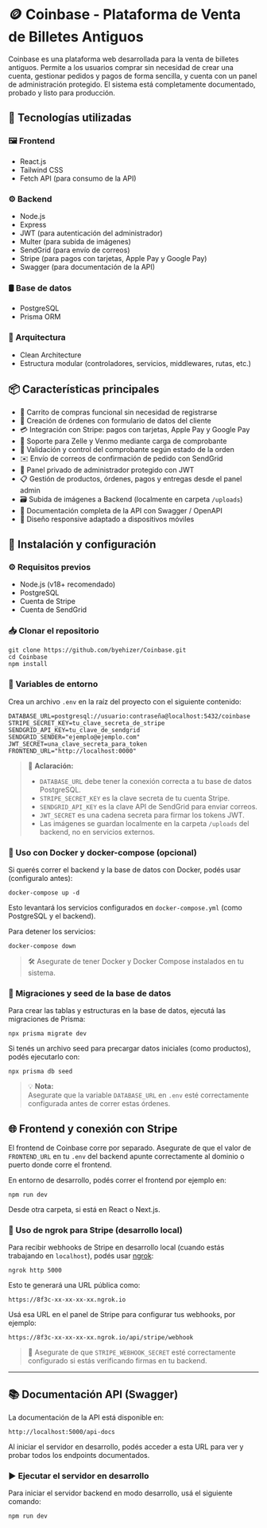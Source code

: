 # 🪙 Coinbase - Plataforma de Venta de Billetes Antiguos

Coinbase es una plataforma web desarrollada para la venta de billetes antiguos. Permite a los usuarios comprar sin necesidad de crear una cuenta, gestionar pedidos y pagos de forma sencilla, y cuenta con un panel de administración protegido. El sistema está completamente documentado, probado y listo para producción.

## 🚀 Tecnologías utilizadas

### 🖼️ Frontend
- React.js
- Tailwind CSS
- Fetch API (para consumo de la API)

### ⚙️ Backend
- Node.js
- Express
- JWT (para autenticación del administrador)
- Multer (para subida de imágenes)
- SendGrid (para envío de correos)
- Stripe (para pagos con tarjetas, Apple Pay y Google Pay)
- Swagger (para documentación de la API)

### 🛢️ Base de datos
- PostgreSQL
- Prisma ORM

### 🧱 Arquitectura
- Clean Architecture
- Estructura modular (controladores, servicios, middlewares, rutas, etc.)

## 📦 Características principales

- 🛒 Carrito de compras funcional sin necesidad de registrarse
- 🧾 Creación de órdenes con formulario de datos del cliente
- 💳 Integración con Stripe: pagos con tarjetas, Apple Pay y Google Pay
- 💸 Soporte para Zelle y Venmo mediante carga de comprobante
- 📎 Validación y control del comprobante según estado de la orden
- ✉️ Envío de correos de confirmación de pedido con SendGrid
- 🔐 Panel privado de administrador protegido con JWT
- 📋 Gestión de productos, órdenes, pagos y entregas desde el panel admin
- 🗃️ Subida de imágenes a Backend (localmente en carpeta `/uploads`)
- 📄 Documentación completa de la API con Swagger / OpenAPI
- 📱 Diseño responsive adaptado a dispositivos móviles

## 🧪 Instalación y configuración

### ⚙️ Requisitos previos

- Node.js (v18+ recomendado)
- PostgreSQL
- Cuenta de Stripe
- Cuenta de SendGrid

### 📥 Clonar el repositorio

```
git clone https://github.com/byehizer/Coinbase.git
cd Coinbase
npm install
```

### 🔐 Variables de entorno

Crea un archivo `.env` en la raíz del proyecto con el siguiente contenido:

```
DATABASE_URL=postgresql://usuario:contraseña@localhost:5432/coinbase
STRIPE_SECRET_KEY=tu_clave_secreta_de_stripe
SENDGRID_API_KEY=tu_clave_de_sendgrid
SENDGRID_SENDER="ejemplo@ejemplo.com"
JWT_SECRET=una_clave_secreta_para_token
FRONTEND_URL="http://localhost:0000"
```

> 🔎 **Aclaración:**
> - `DATABASE_URL` debe tener la conexión correcta a tu base de datos PostgreSQL.
> - `STRIPE_SECRET_KEY` es la clave secreta de tu cuenta Stripe.
> - `SENDGRID_API_KEY` es la clave API de SendGrid para enviar correos.
> - `JWT_SECRET` es una cadena secreta para firmar los tokens JWT.
> - Las imágenes se guardan localmente en la carpeta `/uploads` del backend, no en servicios externos.

### 🐳 Uso con Docker y docker-compose (opcional)

Si querés correr el backend y la base de datos con Docker, podés usar (configuralo antes):

```
docker-compose up -d
```

Esto levantará los servicios configurados en `docker-compose.yml` (como PostgreSQL y el backend).

Para detener los servicios:

```
docker-compose down
```

> 🛠️ Asegurate de tener Docker y Docker Compose instalados en tu sistema.

### 🧱 Migraciones y seed de la base de datos

Para crear las tablas y estructuras en la base de datos, ejecutá las migraciones de Prisma:

```
npx prisma migrate dev
```

Si tenés un archivo seed para precargar datos iniciales (como productos), podés ejecutarlo con:

```
npx prisma db seed
```

> 💡 **Nota:**  
> Asegurate que la variable `DATABASE_URL` en `.env` esté correctamente configurada antes de correr estas órdenes.

## 🌐 Frontend y conexión con Stripe

El frontend de Coinbase corre por separado. Asegurate de que el valor de `FRONTEND_URL` en tu `.env` del backend apunte correctamente al dominio o puerto donde corre el frontend.

En entorno de desarrollo, podés correr el frontend por ejemplo en:

```
npm run dev
```

Desde otra carpeta, si está en React o Next.js.

### 📡 Uso de ngrok para Stripe (desarrollo local)

Para recibir webhooks de Stripe en desarrollo local (cuando estás trabajando en `localhost`), podés usar [ngrok](https://ngrok.com/):

```
ngrok http 5000
```

Esto te generará una URL pública como:

```
https://8f3c-xx-xx-xx-xx.ngrok.io
```

Usá esa URL en el panel de Stripe para configurar tus webhooks, por ejemplo:

```
https://8f3c-xx-xx-xx-xx.ngrok.io/api/stripe/webhook
```

> 🔐 Asegurate de que `STRIPE_WEBHOOK_SECRET` esté correctamente configurado si estás verificando firmas en tu backend.

---
## 📚 Documentación API (Swagger)

La documentación de la API está disponible en:


```
http://localhost:5000/api-docs

```

Al iniciar el servidor en desarrollo, podés acceder a esta URL para ver y probar todos los endpoints documentados.



### ▶️ Ejecutar el servidor en desarrollo

Para iniciar el servidor backend en modo desarrollo, usá el siguiente comando:

```
npm run dev
```

